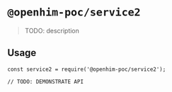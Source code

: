 # `@openhim-poc/service2`

> TODO: description

## Usage

```
const service2 = require('@openhim-poc/service2');

// TODO: DEMONSTRATE API
```
